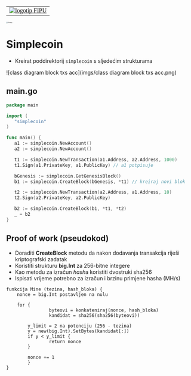 <table style="caret-color: #000000; font-family: Georgia;" border="0" cellspacing="0" cellpadding="0" >
            <tbody>
              <tr>
                <td valign="center">
                  <a id="logo_a" href="https://fipu.unipu.hr"><img id="logo_img"  src="https://www.unipu.hr/_download/repository/FIPU_horiz_kolor_HR.png" alt="logotip FIPU" title="Fakultet informatike u Puli"></a> 								 </td>
              </tr>
  </tbody>
</table>



<img src="https://juststickers.in/wp-content/uploads/2016/07/go-programming-language.png" alt="Golang" style="zoom:25%;" />



# Simplecoin

- Kreirat poddirektorij `simplecoin`  s sljedećim strukturama

![class diagram block txs acc](imgs/class diagram block txs acc.png)

## main.go

```go
package main

import (
   "simplecoin"
)

func main() {
   a1 := simplecoin.NewAccount()
   a2 := simplecoin.NewAccount()

   t1 := simplecoin.NewTransaction(a1.Address, a2.Address, 1000)
   t1.Sign(a1.PrivateKey, a1.PublicKey) // a1 potpisuje

   bGenesis := simplecoin.GetGenesisBlock()
   b1 := simplecoin.CreateBlock(bGenesis, *t1) // kreiraj novi blok

   t2 := simplecoin.NewTransaction(a2.Address, a1.Address, 10)
   t2.Sign(a2.PrivateKey, a2.PublicKey)

   b2 := simplecoin.CreateBlock(b1, *t1, *t2)
   _ = b2
}
```



## Proof of work (pseudokod)

- Doraditi **CreateBlock** metodu da nakon dodavanja transakcija riješi kriptografski zadatak
- Koristiti strukturu **big.Int** za 256-bitne integere
- Kao metodu za izračun *hash*a koristiti dvostruki sha256 
- Ispisati vrijeme potrebno za izračun i brzinu primjene hasha (MH/s) 

```pseudocode
funkcija Mine (tezina, hash_bloka) {
    nonce = big.Int postavljen na nulu
	
  	for {
				byteovi = konkateniraj(nonce, hash_bloka) 
				kandidat = sha256(sha256(byteovi))
				
        y_limit = 2 na potenciju (256 - tezina)
        y = new(big.Int).SetBytes(kandidat[:])
        if y < y_limit { 
        		return nonce
        }
        
        nonce += 1 
        }
}
```

